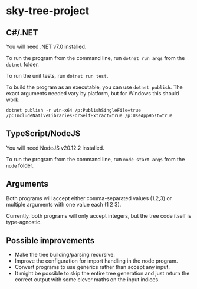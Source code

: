 # sky-tree-project

## C#/.NET

You will need .NET v7.0 installed.

To run the program from the command line, run `dotnet run args` from the `dotnet` folder.

To run the unit tests, run `dotnet run test`.

To build the program as an executable, you can use `dotnet publish`. The exact arguments needed vary by platform, but for Windows this should work:

`dotnet publish -r win-x64 /p:PublishSingleFile=true /p:IncludeNativeLibrariesForSelfExtract=true /p:UseAppHost=true`

## TypeScript/NodeJS

You will need NodeJS v20.12.2 installed.

To run the program from the command line, run `node start args` from the `node` folder.

## Arguments

Both programs will accept either comma-separated values (1,2,3) or multiple arguments with one value each (1 2 3).

Currently, both programs will only accept integers, but the tree code itself is type-agnostic.

## Possible improvements

* Make the tree building/parsing recursive.
* Improve the configuration for import handling in the node program.
* Convert programs to use generics rather than accept any input.
* It might be possible to skip the entire tree generation and just return the correct output with some clever maths on the input indices.